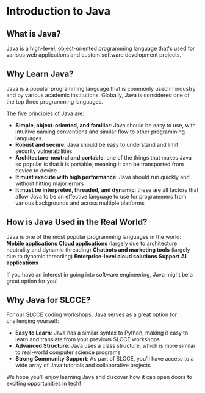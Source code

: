 # Introduction to Java

## What is Java?

Java is a high-level, object-oriented programming language that's used for various web applications and custom software development projects.

## Why Learn Java?

Java is a popular programming language that is commonly used in industry and by various academic institutions. Globally, Java is considered one of the top three programming languages.

The five principles of Java are:

- **Simple, object-oriented, and familiar**: Java should be easy to use, with intuitive naming conventions and similar flow to other programming languages.
- **Robust and secure**: Java should be easy to understand and limit security vulnerabilities
- **Architecture-neutral and portable**: one of the things that makes Java so popular is that it is portable, meaning it can be transported from device to device
- **It must execute with high performance**: Java should run quickly and without hitting major errors
- **It must be interpreted, threaded, and dynamic**: these are all factors that allow Java to be an effective language to use for programmers from various backgrounds and across multiple platforms

## How is Java Used in the Real World?

Java is one of the most popular programming languages in the world:
**Mobile applications**
**Cloud applications** (largely due to architecture neutrality and dynamic threading)
**Chatbots and marketing tools** (largely due to dynamic threading)
**Enterprise-level cloud solutions**
**Support AI applications**

If you have an interest in going into software engineering, Java might be a great option for you!

## Why Java for SLCCE?

For our SLCCE coding workshops, Java serves as a great option for challenging yourself:

- **Easy to Learn**: Java has a similar syntax to Python, making it easy to learn and translate from your previous SLCCE workshops
- **Advanced Structure**: Java uses a class structure, which is more similar to real-world computer science programs
- **Strong Community Support**: As part of SLCCE, you’ll have access to a wide array of Java tutorials and collaborative projects

We hope you’ll enjoy learning Java and discover how it can open doors to exciting opportunities in tech!
